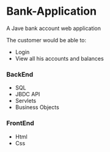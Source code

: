 # Bank-Application
A Jave bank account web application

The customer would be able to:
- Login 
- View all his accounts and balances 

### BackEnd 
- SQL
- JBDC API
- Servlets
- Business Objects

### FrontEnd
- Html 
- Css
